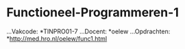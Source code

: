 # Functioneel-Programmeren-1

...Vakcode:
*TINPRO01-7
...Docent:
*oelew
...Opdrachten:
*http://med.hro.nl/oelew/func1.html

